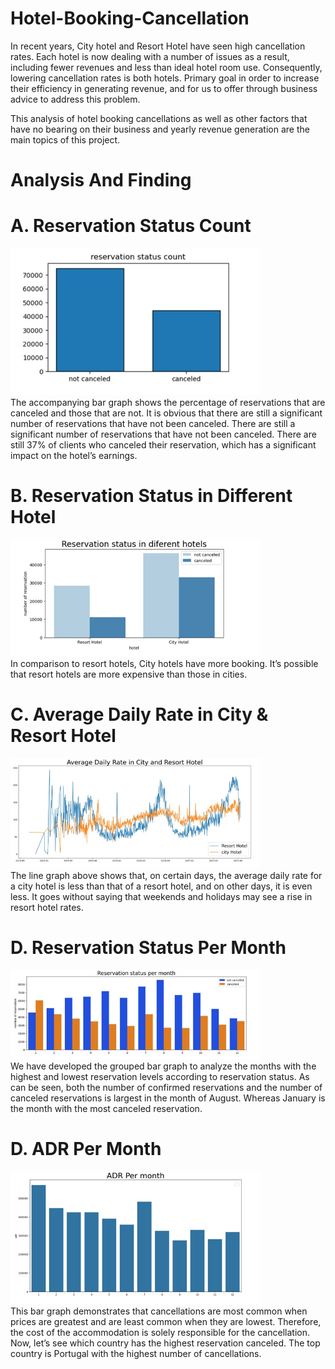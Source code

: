 # Hotel-Booking-Cancellation

In recent years, City hotel and Resort Hotel have seen high cancellation rates. Each hotel is now dealing with a number of issues as a result, including fewer revenues and less than ideal hotel room use. Consequently, lowering cancellation rates is both hotels. Primary goal in order to increase their efficiency in generating revenue, and for us to offer through business advice to address this problem.

This analysis of hotel booking cancellations as well as other factors that have no bearing on their business and yearly revenue generation are the main topics of this project.

# Analysis And Finding

# A. Reservation Status Count<br />
<img src="images/Reservation Status Count.jpg" width="400"><br />
The accompanying bar graph shows the percentage of reservations that are canceled and those that are not. It is obvious that there are still a significant number of reservations that have not been canceled. There are still a significant number of reservations that have not been canceled. There are still 37% of clients who canceled their reservation, which has a significant impact on the hotel’s earnings.

# B. Reservation Status in Different Hotel<br />
<img src="images/Reservation Status in Different Hotel.jpg" width="400"><br />
In comparison to resort hotels, City hotels have more booking. It’s possible that resort hotels are more expensive than those in cities.

# C. Average Daily Rate in City & Resort Hotel<br />
<img src="images/Average Daily Rate.jpg" width="400"><br />
The line graph above shows that, on certain days, the average daily rate for a city hotel is less than that of a resort hotel, and on other days, it is even less. It goes without saying that weekends and holidays may see a rise in resort hotel rates.

# D. Reservation Status Per Month<br />
<img src="images/Reservation Status Per Month.jpg" width="400"><br />
We have developed the grouped bar graph to analyze the months with the highest and lowest reservation levels according to reservation status. As can be seen, both the number of confirmed reservations and the number of canceled reservations is largest in the month of August. Whereas January is the month with the most canceled reservation.
# D. ADR Per Month<br />
<img src="images/ADR Per Month.jpg" width="400"><br />
This bar graph demonstrates that cancellations are most common when prices are greatest and are least common when they are lowest. Therefore, the cost of the accommodation is solely responsible for the cancellation.
 Now, let’s see which country has the highest reservation canceled. The top country is Portugal with the highest number of cancellations.


